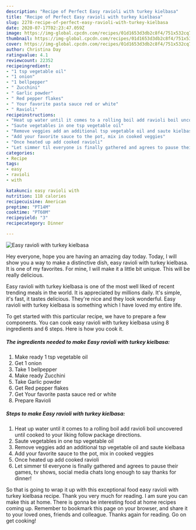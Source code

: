 ```yaml
---
description: "Recipe of Perfect Easy ravioli with turkey kielbasa"
title: "Recipe of Perfect Easy ravioli with turkey kielbasa"
slug: 2278-recipe-of-perfect-easy-ravioli-with-turkey-kielbasa
date: 2020-07-17T02:23:47.059Z
image: https://img-global.cpcdn.com/recipes/01d1653d3db2c8f4/751x532cq70/easy-ravioli-with-turkey-kielbasa-recipe-main-photo.jpg
thumbnail: https://img-global.cpcdn.com/recipes/01d1653d3db2c8f4/751x532cq70/easy-ravioli-with-turkey-kielbasa-recipe-main-photo.jpg
cover: https://img-global.cpcdn.com/recipes/01d1653d3db2c8f4/751x532cq70/easy-ravioli-with-turkey-kielbasa-recipe-main-photo.jpg
author: Christina Day
ratingvalue: 4.1
reviewcount: 22352
recipeingredient:
- "1 tsp vegetable oil"
- "1 onion"
- "1 bellpepper"
- " Zucchini"
- " Garlic powder"
- " Red pepper flakes"
- " Your favorite pasta sauce red or white"
- " Ravioli"
recipeinstructions:
- "Heat up water until it comes to a rolling boil add ravioli boil uncovered until cooked to your liking follow package directions."
- "Saute vegetables in one tsp vegetable oil"
- "Remove veggies add an additional tsp vegetable oil and saute kielbasa"
- "Add your favorite sauce to the pot, mix in cooked veggies"
- "Once heated up add cooked ravioli"
- "Let simmer til everyone is finally gathered and agrees to pause their games, tv shows, social media chats long enough to say thanks for dinner!"
categories:
- Recipe
tags:
- easy
- ravioli
- with

katakunci: easy ravioli with 
nutrition: 118 calories
recipecuisine: American
preptime: "PT14M"
cooktime: "PT60M"
recipeyield: "3"
recipecategory: Dinner

---
```



![Easy ravioli with turkey kielbasa](https://img-global.cpcdn.com/recipes/01d1653d3db2c8f4/751x532cq70/easy-ravioli-with-turkey-kielbasa-recipe-main-photo.jpg)

Hey everyone, hope you are having an amazing day today. Today, I will show you a way to make a distinctive dish, easy ravioli with turkey kielbasa. It is one of my favorites. For mine, I will make it a little bit unique. This will be really delicious.



Easy ravioli with turkey kielbasa is one of the most well liked of recent trending meals in the world. It is appreciated by millions daily. It's simple, it's fast, it tastes delicious. They're nice and they look wonderful. Easy ravioli with turkey kielbasa is something which I have loved my entire life.


To get started with this particular recipe, we have to prepare a few components. You can cook easy ravioli with turkey kielbasa using 8 ingredients and 6 steps. Here is how you cook it.

<!--inarticleads1-->

##### The ingredients needed to make Easy ravioli with turkey kielbasa:

1. Make ready 1 tsp vegetable oil
1. Get 1 onion
1. Take 1 bellpepper
1. Make ready  Zucchini
1. Take  Garlic powder
1. Get  Red pepper flakes
1. Get  Your favorite pasta sauce red or white
1. Prepare  Ravioli




<!--inarticleads2-->

##### Steps to make Easy ravioli with turkey kielbasa:

1. Heat up water until it comes to a rolling boil add ravioli boil uncovered until cooked to your liking follow package directions.
1. Saute vegetables in one tsp vegetable oil
1. Remove veggies add an additional tsp vegetable oil and saute kielbasa
1. Add your favorite sauce to the pot, mix in cooked veggies
1. Once heated up add cooked ravioli
1. Let simmer til everyone is finally gathered and agrees to pause their games, tv shows, social media chats long enough to say thanks for dinner!




So that is going to wrap it up with this exceptional food easy ravioli with turkey kielbasa recipe. Thank you very much for reading. I am sure you can make this at home. There is gonna be interesting food at home recipes coming up. Remember to bookmark this page on your browser, and share it to your loved ones, friends and colleague. Thanks again for reading. Go on get cooking!

